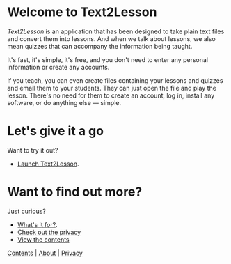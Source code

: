 # Welcome to Text2Lesson

_Text2Lesson_ is an application that has been designed to take plain text files
and convert them into lessons. And when we talk about lessons, we also mean
quizzes that can accompany the information being taught.

It's fast, it's simple, it's free, and you don't need to enter any personal
information or create any accounts.

If you teach, you can even create files containing your lessons and quizzes and
email them to your students. They can just open the file and play the lesson.
There's no need for them to create an account, log in, install any software, or
do anything else — simple.

# Let's give it a go

Want to try it out?

- [Launch Text2Lesson](https://henspace.com/text2lesson/index.html).

# Want to find out more?

Just curious?

- [What's it for?](./whats-it-for.md).
- [Check out the privacy](./privacy.md)
- [View the contents](./contents.md)

[Contents](./contents.md) | [About](./about.md) | [Privacy](./privacy.md)
